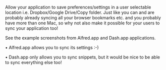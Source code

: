 Allow your application to save preferences/settings in a user selectable location i.e. Dropbox/Google Drive/Copy folder.
Just like you can and are probably already syncing all your browser bookmarks etc. and you probably have more than one Mac, so why not also make it possible for your users to sync your application too!

See the example screenshots from Alfred.app and Dash.app applications.

• Alfred.app allows you to sync its settings :-)

• Dash.app only allows you to sync snippets, but it would be nice to be able to sync everything else too!

